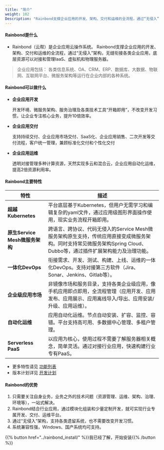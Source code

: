 ```yaml
---
title: "简介"
weight: 102
Description: "Rainbond支撑企业应用的开发、架构、交付和运维的全流程，通过“无侵入”架构，无缝衔接各类企业应用，底层资源可以对接和管理IaaS、虚拟机和物理服务器。"
---
```

#### Rainbond是什么

* Rainbond（云帮）是企业应用云操作系统。
Rainbond支撑企业应用的开发、架构、交付和运维的全流程，通过“无侵入”架构，无缝衔接各类企业应用，底层资源可以对接和管理IaaS、虚拟机和物理服务器。


> 企业应用包括：
各类信息系统、OA、CRM、ERP、数据库、大数据、物联网、互联网平台、微服务架构等运行在企业内部的各种系统。


#### Rainbond可以做什么

* **企业应用开发**

   开发环境、微服务架构、服务治理及各类技术工具“开箱即用”，不改变开发习惯，让企业专注核心业务，提升10倍效率。

* **企业应用交付**

   支持持续交付、企业应用市场交付、SaaS化、企业应用销售、二次开发等交付流程，客户统一管理，兼顾标准化交付和个性化交付

* **企业应用运维**

   透明对接管理多种计算资源，天然实现多云和混合云，企业应用自动化运维，提高2倍资源利用率。


#### Rainbond主要特性

| 特性                       | 描述                                                                                                                                                                  |
|----------------------------|-----------------------------------------------------------------------------------------------------------------------------------------------------------------------|
| **超越Kubernetes**             | 平台底层基于Kubernetes，但用户无需学习和编辑复杂的yaml文件，通过应用级图形界面操作使用，现实业务流程开箱即用。                                                        |
| **原生Service Mesh微服务架构** | 跨语言、跨协议、代码无侵入的Service Mesh微服务架构原生支持，传统应用直接变成微服务架构。同时支持常见微服务架构Spring Cloud、Dubbo等，通过插件扩展架构能力及治理功能。 |
| **一体化DevOps**               | 衔接需求、开发、测试、构建、上线、运维的一体化DevOps。支持对接第三方软件（Jira、Sonar、Jenkins、Gitlab等）。                                                            |
| **企业级应用市场**             | 非镜像市场和服务目录，支持各类企业级应用，像手机应用即点即用，全流程管理（应用开发、应用发布、应用展示、应用离线导入/导出、应用安装/升级、应用运维）。                |
| **自动化运维**                | 应用自动化运维。节点自动安装、扩容、监控、容错。平台支持高可用、多数据中心管理、多租户管理。                                                                          |
| **Serverless PaaS**            | 以应用为核心，使用过程不需要了解服务器相关概念，简单灵活。通过对接行业应用，快速构建行业专有PaaS。                                                                    |

* 更多特性请见 [功能列表](../edition/)
* 版本计划详见 [开发计划](../roadmap/)

#### Rainbond的优势

1. 只需要关注自身业务，业务之外的技术问题（资源管理、运维、架构、治理、环境等），一站式解决。
2. Rainbond结合行业应用，通过模块化组装和少量定制开发，就可实现行业专属开发、交付、运维平台。
3. 通过“无侵入”架构，支持各类遗留系统，也不需要改变开发习惯。
4. 系统兼容性强，Windows、国产系统均可支持。


{{% button href="../rainbond_install/" %}}我已经了解，开始安装{{% /button %}}

